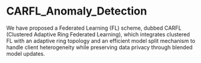 # CARFL_Anomaly_Detection

We have proposed a Federated Learning (FL) scheme, dubbed CARFL (Clustered Adaptive Ring Federated Learning), which integrates clustered FL with an adaptive ring topology and an efficient model split mechanism to handle client heterogeneity while preserving data privacy through blended model updates.
